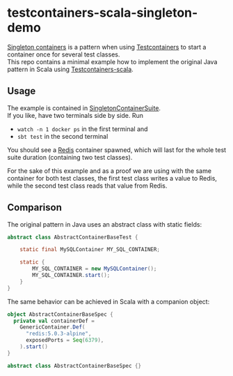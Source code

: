 # testcontainers-scala-singleton-demo

[Singleton containers][1] is a pattern when using [Testcontainers][2] to start a container once for several test
classes.  
This repo contains a minimal example how to implement the original Java pattern in Scala
using [Testcontainers-scala][3].

## Usage

The example is contained in [SingletonContainerSuite](src/test/scala/SingletonContainerSuite.scala).  
If you like, have two terminals side by side. Run

- `watch -n 1 docker ps` in the first terminal and
- `sbt test` in the second terminal

You should see a [Redis][4] container spawned, which will last for the whole test suite duration (containing two test
classes).

For the sake of this example and as a proof we are using with the same container for both test classes, the first test
class writes a value to Redis, while the second test class reads that value from Redis.

## Comparison

The original pattern in Java uses an abstract class with static fields:

```java
abstract class AbstractContainerBaseTest {

    static final MySQLContainer MY_SQL_CONTAINER;

    static {
        MY_SQL_CONTAINER = new MySQLContainer();
        MY_SQL_CONTAINER.start();
    }
}
```

The same behavior can be achieved in Scala with a companion object:

````scala
object AbstractContainerBaseSpec {
  private val containerDef =
    GenericContainer.Def(
      "redis:5.0.3-alpine",
      exposedPorts = Seq(6379),
    ).start()
}

abstract class AbstractContainerBaseSpec {}
````

[1]: https://www.testcontainers.org/test_framework_integration/manual_lifecycle_control/#singleton-containers

[2]: https://www.testcontainers.org/

[3]: https://github.com/testcontainers/testcontainers-scala

[4]: https://redis.io/